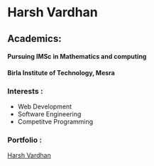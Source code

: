 # Harsh Vardhan

## Academics: 
#### Pursuing IMSc in Mathematics and computing
#### Birla Institute of Technology, Mesra

### Interests : 
- Web Development
- Software Engineering
- Competitve Programming

### Portfolio :
[Harsh Vardhan](https://github.com/desert3agle)
